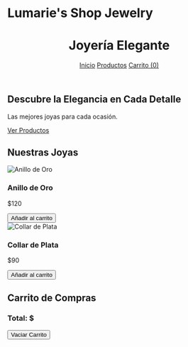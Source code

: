 # Lumarie's Shop Jewelry
<!DOCTYPE html>
<html lang="es">
<head>
    <meta charset="UTF-8">
    <meta name="viewport" content="width=device-width, initial-scale=1.0">
    <title>Joyería Elegante</title>
    <link rel="stylesheet" href="style.css">
</head>
<body>

<header>
    <h1>Joyería Elegante</h1>
    <nav>
        <a href="index.html">Inicio</a>
        <a href="productos.html">Productos</a>
        <a href="carrito.html">Carrito (<span id="cart-count">0</span>)</a>
    </nav>
</header>

<section class="hero">
    <h2>Descubre la Elegancia en Cada Detalle</h2>
    <p>Las mejores joyas para cada ocasión.</p>
    <a href="productos.html" class="btn">Ver Productos</a>
</section>

</body>
</html>

<!DOCTYPE html>
<html lang="es">
<head>
    <meta charset="UTF-8">
    <meta name="viewport" content="width=device-width, initial-scale=1.0">
    <title>Productos - Joyería Elegante</title>
    <link rel="stylesheet" href="style.css">
</head>
<body>

<section class="productos">
    <h2>Nuestras Joyas</h2>
    <div class="lista-productos">
        <div class="producto">
            <img src="img/anillo.jpg" alt="Anillo de Oro">
            <h3>Anillo de Oro</h3>
            <p>$120</p>
            <button onclick="agregarAlCarrito('Anillo de Oro', 120)">Añadir al carrito</button>
        </div>
        <div class="producto">
            <img src="img/collar.jpg" alt="Collar de Plata">
            <h3>Collar de Plata</h3>
            <p>$90</p>
            <button onclick="agregarAlCarrito('Collar de Plata', 90)">Añadir al carrito</button>
        </div>
    </div>
</section>
</body>
</html>

<!DOCTYPE html>
<html lang="es">
<head>
    <meta charset="UTF-8">
    <meta name="viewport" content="width=device-width, initial-scale=1.0">
    <title>Carrito - Joyería Elegante</title>
    <link rel="stylesheet" href="style.css">
</head>
<body>

<section class="carrito">
    <h2>Carrito de Compras</h2>
    <div id="lista-carrito"></div>
    <h3>Total: $<span id="total"></span></h3>
    <button onclick="vaciarCarrito()">Vaciar Carrito</button>
</section>

<script>
    let carrito = JSON.parse(localStorage.getItem("carrito")) || [];

    function mostrarCarrito() {
        let listaCarrito = document.getElementById("lista-carrito");
        let total = 0;
        listaCarrito.innerHTML = "";

        carrito.forEach((producto, index) => {
            total += producto.precio;
            listaCarrito.innerHTML += `<p>${producto.nombre} - $${producto.precio} <button onclick="eliminarProducto(${index})">X</button></p>`;
        });

        document.getElementById("total").innerText = total;
        document.getElementById("cart-count").innerText = carrito.length;
    }

    function eliminarProducto(index) {
        carrito.splice(index, 1);
        localStorage.setItem("carrito", JSON.stringify(carrito));
        mostrarCarrito();
    }

    function vaciarCarrito() {
        carrito = [];
        localStorage.setItem("carrito", JSON.stringify(carrito));
        mostrarCarrito();
    }

    document.addEventListener("DOMContentLoaded", mostrarCarrito);
</script>

</body>
</html>